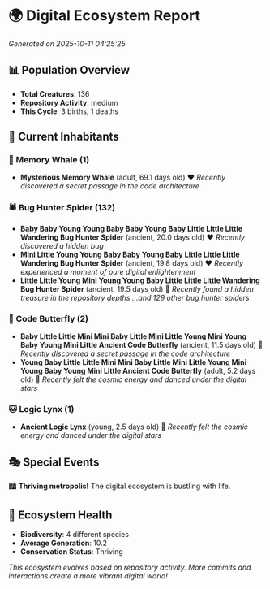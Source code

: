 # 🌍 Digital Ecosystem Report
*Generated on 2025-10-11 04:25:25*

## 📊 Population Overview
- **Total Creatures**: 136
- **Repository Activity**: medium
- **This Cycle**: 3 births, 1 deaths

## 👥 Current Inhabitants

### 🐋 Memory Whale (1)
- **Mysterious Memory Whale** (adult, 69.1 days old) ❤️
  *Recently discovered a secret passage in the code architecture*

### 🕷️ Bug Hunter Spider (132)
- **Baby Baby Young Young Baby Baby Young Baby Little Little Little Wandering Bug Hunter Spider** (ancient, 20.0 days old) ❤️
  *Recently discovered a hidden bug*
- **Mini Little Young Young Baby Baby Young Baby Little Little Little Wandering Bug Hunter Spider** (ancient, 19.8 days old) ❤️
  *Recently experienced a moment of pure digital enlightenment*
- **Little Little Young Mini Young Young Baby Little Little Little Wandering Bug Hunter Spider** (ancient, 19.5 days old) 💚
  *Recently found a hidden treasure in the repository depths*
  *...and 129 other bug hunter spiders*

### 🦋 Code Butterfly (2)
- **Baby Little Little Mini Mini Baby Little Mini Little Young Mini Young Baby Young Mini Little Ancient Code Butterfly** (ancient, 11.5 days old) 💛
  *Recently discovered a secret passage in the code architecture*
- **Young Baby Little Little Mini Mini Baby Little Mini Little Young Mini Young Baby Young Mini Little Ancient Code Butterfly** (adult, 5.2 days old) 💚
  *Recently felt the cosmic energy and danced under the digital stars*

### 🐱 Logic Lynx (1)
- **Ancient Logic Lynx** (young, 2.5 days old) 💚
  *Recently felt the cosmic energy and danced under the digital stars*

## 🎭 Special Events

🏙️ **Thriving metropolis!** The digital ecosystem is bustling with life.

## 🔬 Ecosystem Health
- **Biodiversity**: 4 different species
- **Average Generation**: 10.2
- **Conservation Status**: Thriving

*This ecosystem evolves based on repository activity. More commits and interactions create a more vibrant digital world!*